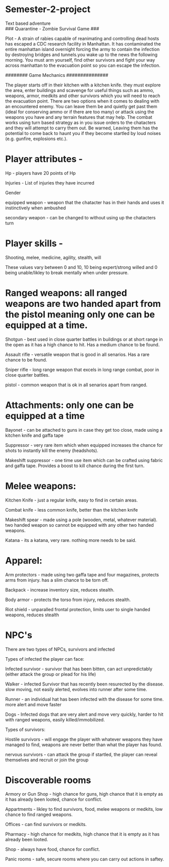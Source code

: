 # Semester-2-project
Text based adventure                                                   
                                                 ### Quarantine - Zombie Survival Game ### 
                                                   
Plot - 
A strain of rabies capable of reanimating and controlling dead hosts has escaped a CDC research facility in Manhattan. It has 
contaminated the entire manhattan island overnight forcing the army to contain the infection by destroying bridges and tunnels.you wake
up to the news the following morning. You must arm yourself, find other survivors and fight your way across manhattan to the evacuation
point so you can escape the infection.

######## Game Mechanics ###############

The player starts off in their kitchen with a kitchen knife. they must explore the area, enter buildings and scavenge for useful things 
such as ammo, weapons, armor, medkits and other survivors which you will need to reach the evacuation point. There are two options when it
comes to dealing with an encountered enemy. You can leave them be and quietly get past them (ideal for conserving ammo or if there are too
many) or attack using the weapons you have and any terrain features that may help. The combat works using turn based strategy as in you
issue orders to the chatacters and they will attempt to carry them out. Be warned, Leaving them has the potential to come back to haunt you
if they become startled by loud noises (e.g. gunfire, explosions etc.).

# Player attributes - 
Hp - players have 20 points of Hp

Injuries - List of injuries they have incurred

Gender

equipped weapon -  weapon that the chatacter has in their hands and uses it instinctively when ambushed

secondary weapon - can be changed to without using up the chatacters turn

# Player skills - 
Shooting, melee, medicine, agility, stealth, will

These values vary between 0 and 10, 10 being expert/strong willed and 0 being unable/likley to break mentally when under pressure.

# Ranged weapons: all ranged weapons are two handed apart from the pistol meaning only one can be equipped at a time.
Shotgun - best used in close quarter battles in buildings or at short range in the open as it has a high chance to hit. Has a medium chance
to be found.

Assault rifle - versatile weapon that is good in all senarios. Has a rare chance to be found.

Sniper rifle - long range weapon that excels in long range combat, poor in close quarter battles.

pistol - common weapon that is ok in all senarios apart from ranged.

# Attachments: only one can be equipped at a time

Bayonet - can be attached to guns in case they get too close, made using a kitchen knife and gaffa tape

Suppressor - very rare item which when equipped increases the chance for shots to instantly kill the enemy (headshots).

Makeshift suppressor - one time use item which can be crafted using fabric and gaffa tape. Provides a boost to kill chance during the first
turn.

# Melee weapons:

Kitchen Knife - just a regular knife, easy to find in certain areas.

Combat knife - less common knife, better than the kitchen knife

Makeshift spear - made using a pole (wooden, metal, whatever material). two handed weapon so cannot be equipped with any other two handed
weapons.

Katana - its a katana, very rare. nothing more needs to be said.

# Apparel:

Arm protectors - made using two gaffa tape and four magazines, protects arms from injury. has a slim chance to be torn off.

Backpack - increase inventory size, reduces stealth.

Body armor - protects the torso from injury, reduces stealth.

Riot shield - unparalled frontal protection, limits user to single handed weapons, reduces stealth

# NPC's
There are two types of NPCs, survivors and infected

Types of infected the player can face: 

Infected survivor - survivor that has been bitten, can act unpredictably (either attack the group or plead for his life)

Walker - infected Survivor that has recently been resurected by the disease. slow moving, not easily alerted, evolves into runner after some
time.

Runner - an individual hat has been infected with the disease for some time. more alert and move faster

Dogs - Infected dogs that are very alert and move very quickly, harder to hit with ranged weapons, easily killed/immobilized.

Types of survivors:

Hostile survivors - will engage the player with whatever weapons they have managed to find, weapons are never better than what the player
has found.

nervous survivors - can attack the group if startled, the player can reveal themselves and recruit or join the group


# Discoverable rooms

Armory or Gun Shop - high chance for guns, high chance that it is empty as it has already been looted, chance for conflict.

Appartments - likley to find survivors, food, melee weapons or medkits, low chance to find ranged weapons.

Offices - can find survivors or medkits.

Pharmacy - high chance for medkits, high chance that it is empty as it has already been looted.

Shop - always have food, chance for conflict.

Panic rooms - safe, secure rooms where you can carry out actions in saftey.




























